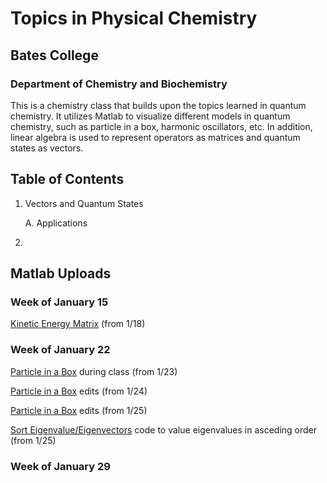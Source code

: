 # Topics in Physical Chemistry

## Bates College

### Department of Chemistry and Biochemistry
This is a chemistry class that builds upon the topics learned in quantum chemistry. It utilizes Matlab to visualize different models in quantum chemistry, such as particle in a box, harmonic oscillators, etc. In addition, linear algebra is used to represent operators as matrices and quantum states as vectors.

## Table of Contents
1. Vectors and Quantum States

    A. Applications
    
2. 

## Matlab Uploads

### Week of January 15 
[Kinetic Energy Matrix](/kinetic.m) (from 1/18)
### Week of January 22
[Particle in a Box](PIB.m) during class (from 1/23)

[Particle in a Box](PIB2.m) edits (from 1/24)

[Particle in a Box](PIB3.m) edits (from 1/25)

[Sort Eigenvalue/Eigenvectors](eigsort.m) code to value eigenvalues in asceding order (from 1/25)

### Week of January 29
